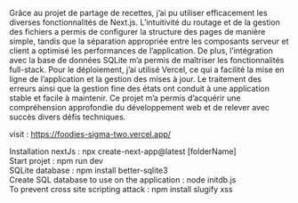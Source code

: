 

Grâce au projet de partage de recettes, j’ai pu utiliser efficacement les diverses fonctionnalités de Next.js. L’intuitivité du routage et de la gestion des fichiers a permis de configurer la structure des pages de manière simple, tandis que la séparation appropriée entre les composants serveur et client a optimisé les performances de l’application. De plus, l’intégration avec la base de données SQLite m’a permis de maîtriser les fonctionnalités full-stack. Pour le déploiement, j’ai utilisé Vercel, ce qui a facilité la mise en ligne de l’application et la gestion des mises à jour. Le traitement des erreurs ainsi que la gestion fine des états ont conduit à une application stable et facile à maintenir. Ce projet m’a permis d’acquérir une compréhension approfondie du développement web et de relever avec succès divers défis techniques.

visit : https://foodies-sigma-two.vercel.app/



Installation nextJs : npx create-next-app@latest [folderName]  
Start projet : npm run dev  
SQLite database :  npm install better-sqlite3  
Create SQL database to use on the application : node initdb.js  
To prevent cross site scripting attack : npm install slugify xss

